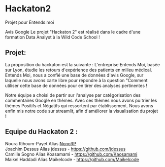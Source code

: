 # Hackaton2
Projet pour Entends moi

Avis Google Le projet "Hackaton 2" est réalisé dans le cadre d'une formation Data Analyst à la Wild Code School !

## Projet:

La proposition du hackaton est la suivante : L'entreprise Entends Moi, basée sur Lyon, étudie les retours d'expérience des patients en milieu médical. Entends Moi, nous a confié une base de données d'avis Google, sur laquelle nous avons carte libre pour répondre à la question "Comment utiliser cette base de données pour en tirer des analyses pertinentes !

Notre équipe a choisi de partir sur l'analyse par catégorisation des commentaires Google en thèmes. Avec ces thèmes nous avons pu trier les thèmes Positifs et Négatifs qui ressortent par établissement. Nous avons enfin mis notre code sur streamlit, afin d'améliorer la visualisation du projet !

## Equipe du Hackaton 2 :

Noura Rihoum-Payet Alias [NonoRP](https://github.com/NonoRP)  
Joachim Dessus Alias jdessus - https://github.com/jdessus  
Camille Sogno Alias Koasamami - https://github.com/Kaosamami  
Maikel Haddadi Alias Maikelcode - https://github.com/Maikelcode
